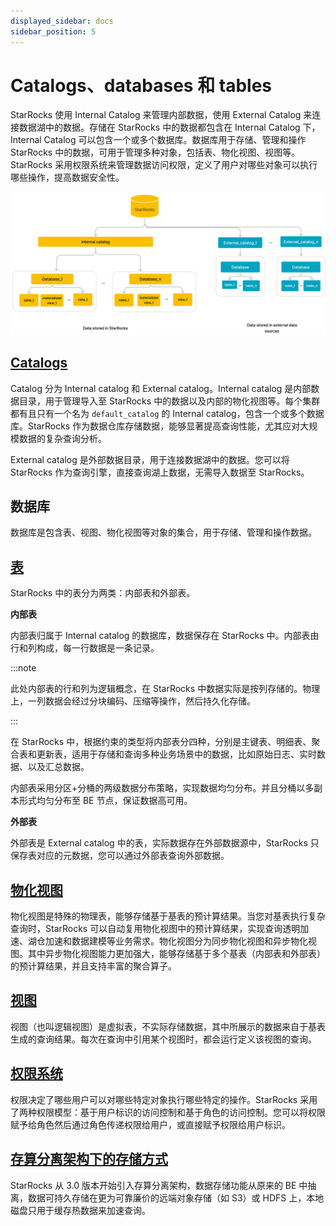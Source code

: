 ```yaml
---
displayed_sidebar: docs
sidebar_position: 5
---
```


# Catalogs、databases 和 tables

StarRocks 使用 Internal Catalog 来管理内部数据，使用 External Catalog 来连接数据湖中的数据。存储在 StarRocks 中的数据都包含在 Internal Catalog 下，Internal Catalog 可以包含一个或多个数据库。数据库用于存储、管理和操作 StarRocks 中的数据，可用于管理多种对象，包括表、物化视图、视图等。StarRocks 采用权限系统来管理数据访问权限，定义了用户对哪些对象可以执行哪些操作，提高数据安全性。

![img](../_assets/table_design/Catalog_db_tbl.png)

## [Catalogs](../data_source/catalog/catalog_overview.md)

Catalog 分为 Internal catalog 和 External catalog。Internal catalog 是内部数据目录，用于管理导入至 StarRocks 中的数据以及内部的物化视图等。每个集群都有且只有一个名为 `default_catalog` 的 Internal catalog，包含一个或多个数据库。StarRocks 作为数据仓库存储数据，能够显著提高查询性能，尤其应对大规模数据的复杂查询分析。

External catalog 是外部数据目录，用于连接数据湖中的数据。您可以将 StarRocks 作为查询引擎，直接查询湖上数据，无需导入数据至 StarRocks。

## 数据库

数据库是包含表、视图、物化视图等对象的集合，用于存储、管理和操作数据。

## [表](./table_types/table_types.md)

StarRocks 中的表分为两类：内部表和外部表。

**内部表**

内部表归属于 Internal catalog 的数据库，数据保存在 StarRocks 中。内部表由行和列构成，每一行数据是一条记录。

:::note

此处内部表的行和列为逻辑概念，在 StarRocks 中数据实际是按列存储的。物理上，一列数据会经过分块编码、压缩等操作，然后持久化存储。

:::

在 StarRocks 中，根据约束的类型将内部表分四种，分别是主键表、明细表、聚合表和更新表，适用于存储和查询多种业务场景中的数据，比如原始日志、实时数据、以及汇总数据。

内部表采用分区+分桶的两级数据分布策略，实现数据均匀分布。并且分桶以多副本形式均匀分布至 BE 节点，保证数据高可用。

**外部表**

外部表是 External catalog 中的表，实际数据存在外部数据源中，StarRocks 只保存表对应的元数据，您可以通过外部表查询外部数据。

## [物化视图](../using_starrocks/async_mv/Materialized_view.md)

物化视图是特殊的物理表，能够存储基于基表的预计算结果。当您对基表执行复杂查询时，StarRocks 可以自动复用物化视图中的预计算结果，实现查询透明加速、湖仓加速和数据建模等业务需求。物化视图分为同步物化视图和异步物化视图。其中异步物化视图能力更加强大，能够存储基于多个基表（内部表和外部表）的预计算结果，并且支持丰富的聚合算子。

## [视图](../sql-reference/sql-statements/View/CREATE_VIEW.md)

视图（也叫逻辑视图）是虚拟表，不实际存储数据，其中所展示的数据来自于基表生成的查询结果。每次在查询中引用某个视图时，都会运行定义该视图的查询。

## [权限系统](../administration/user_privs/user_privs.md)

权限决定了哪些用户可以对哪些特定对象执行哪些特定的操作。StarRocks 采用了两种权限模型：基于用户标识的访问控制和基于角色的访问控制。您可以将权限赋予给角色然后通过角色传递权限给用户，或直接赋予权限给用户标识。

## [存算分离架构下的存储方式](../introduction/Architecture.md#存算分离)

StarRocks 从 3.0 版本开始引入存算分离架构，数据存储功能从原来的 BE 中抽离，数据可持久存储在更为可靠廉价的远端对象存储（如 S3）或 HDFS 上，本地磁盘只用于缓存热数据来加速查询。
